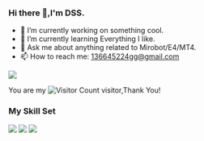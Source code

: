 ### Hi there 👋,I'm DSS.

- 🔭 I’m currently working on something cool.
- 🌱 I’m currently learning Everything I like.
- 💬 Ask me about anything related to Mirobot/E4/MT4.
- 📫 How to reach me: 136645224gg@gmail.com

![](https://github-readme-stats.vercel.app/api?username=136645224&show_icons=true&theme=transparent)

You are my ![Visitor Count](https://profile-counter.glitch.me/136645224/count.svg) visitor,Thank You!

### My Skill Set

![](https://img.shields.io/badge/C%2B%2B-ED8B00?style=for-the-badge&logo=cplusplus&logoColor=white)
![](https://img.shields.io/badge/Python-3776AB?style=for-the-badge&logo=python&logoColor=white)
![](https://img.shields.io/badge/Arduino-00979D?style=for-the-badge&logo=arduino&logoColor=white)

